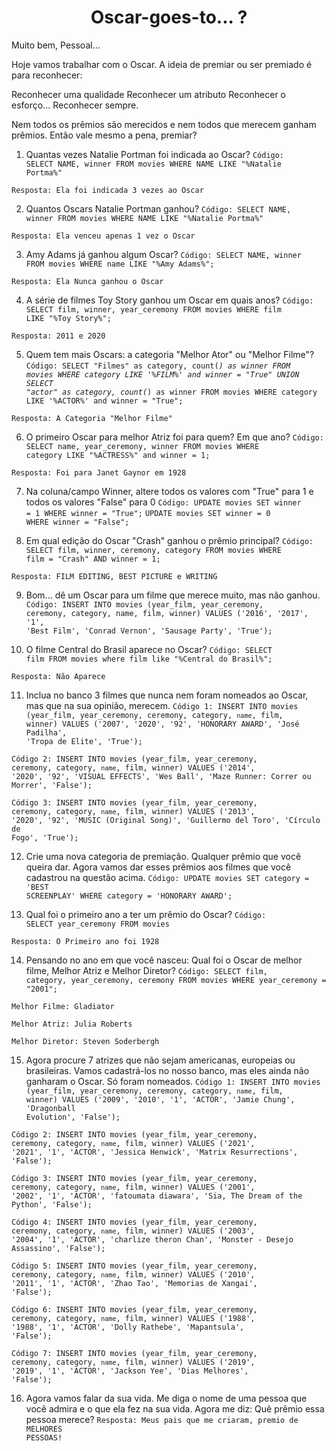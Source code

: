 <h1 align="center">Oscar-goes-to... ?</h1>
Muito bem, Pessoal...

Hoje vamos trabalhar com o Oscar. A ideia de premiar ou ser premiado é para reconhecer:

Reconhecer uma qualidade
Reconhecer um atributo
Reconhecer o esforço...
Reconhecer sempre.

Nem todos os prêmios são merecidos e nem todos que merecem ganham prêmios. Então vale mesmo a pena, premiar?

1) Quantas vezes Natalie Portman foi indicada ao Oscar?
<code>Código: SELECT NAME, winner FROM movies WHERE NAME LIKE "%Natalie Portma%"</code>

<code>Resposta: Ela foi indicada 3 vezes ao Oscar</code>


2) Quantos Oscars Natalie Portman ganhou?
<code>Código: SELECT NAME, winner FROM movies WHERE NAME LIKE "%Natalie Portma%"</code>

<code>Resposta: Ela venceu apenas 1 vez o Oscar</code>


3) Amy Adams já ganhou algum Oscar?
<code>Código: SELECT NAME, winner FROM movies WHERE name LIKE "%Amy Adams%";</code>

<code>Resposta: Ela Nunca ganhou o Oscar</code>


4) A série de filmes Toy Story ganhou um Oscar em quais anos?
<code>Código: SELECT film, winner, year_ceremony FROM movies WHERE film LIKE "%Toy Story%";</code>

<code>Resposta: 2011 e 2020</code>


5) Quem tem mais Oscars: a categoria "Melhor Ator" ou "Melhor Filme"?
<code>Código: SELECT "Filmes" as category, count(*) as winner FROM movies WHERE category LIKE '%FILM%' and winner = "True" UNION SELECT "actor" as category, count(*) as winner FROM movies WHERE category LIKE '%ACTOR%' and winner = "True";</code>

<code>Resposta: A Categoria "Melhor Filme"</code>


6) O primeiro Oscar para melhor Atriz foi para quem? Em que ano?
<code>Código: SELECT name, year_ceremony, winner FROM movies WHERE category LIKE "%ACTRESS%" and winner = 1;</code>

<code>Resposta: Foi para Janet Gaynor em 1928</code>


7) Na coluna/campo Winner, altere todos os valores com "True" para 1 e todos os valores "False" para 0
<code>Código: UPDATE movies SET winner = 1 WHERE winner = "True";</code>
<code>UPDATE movies SET winner = 0 WHERE winner = "False";</code>


8) Em qual edição do Oscar "Crash" ganhou o prêmio principal?
<code>Código: SELECT film, winner, ceremony, category FROM movies WHERE film = "Crash" AND winner = 1;</code>

<code>Resposta: FILM EDITING, BEST PICTURE e WRITING</code>


9) Bom... dê um Oscar para um filme que merece muito, mas não ganhou.
<code>Código: INSERT INTO movies (year_film, year_ceremony, ceremony, category, name, film, winner) VALUES ('2016', '2017', '1', 'Best Film', 'Conrad Vernon', 'Sausage Party', 'True');</code>


10) O filme Central do Brasil aparece no Oscar?
<code>Código: SELECT film FROM movies where film like "%Central do Brasil%";</code>

<code>Resposta: Não Aparece</code>


11) Inclua no banco 3 filmes que nunca nem foram nomeados ao Oscar, mas que na sua opinião, merecem.
<code>Código 1: INSERT INTO movies (year_film, year_ceremony, ceremony, category, `name`, film, winner) VALUES ('2007', '2020', '92', 'HONORARY AWARD', 'José Padilha', 'Tropa de Elite', 'True');</code>

<code>Código 2: INSERT INTO movies (year_film, year_ceremony, ceremony, category, `name`, film, winner) VALUES ('2014', '2020', '92', 'VISUAL EFFECTS', 'Wes Ball', 'Maze Runner: Correr ou Morrer', 'False');</code>

<code>Código 3: INSERT INTO movies (year_film, year_ceremony, ceremony, category, `name`, film, winner) VALUES ('2013', '2020', '92', 'MUSIC (Original Song)', 'Guillermo del Toro', 'Círculo de Fogo', 'True');</code>


12) Crie uma nova categoria de premiação. Qualquer prêmio que você queira dar. Agora vamos dar esses prêmios aos filmes que você cadastrou na questão acima.
<code>Código: UPDATE movies SET category = 'BEST SCREENPLAY' WHERE category = 'HONORARY AWARD';</code>


13) Qual foi o primeiro ano a ter um prêmio do Oscar?
<code>Código: SELECT year_ceremony FROM movies</code>

<code>Resposta: O Primeiro ano foi 1928</code>


14) Pensando no ano em que você nasceu: Qual foi o Oscar de melhor filme, Melhor Atriz e Melhor Diretor?
<code>Código: SELECT film, category, year_ceremony, ceremony FROM movies WHERE year_ceremony = "2001";</code>

<code>Melhor Filme: Gladiator</code>

<code>Melhor Atriz: Julia Roberts</code>

<code>Melhor Diretor: Steven Soderbergh</code>


15) Agora procure 7 atrizes que não sejam americanas, europeias ou brasileiras. Vamos cadastrá-los no nosso banco, mas eles ainda não ganharam o Oscar. Só foram nomeados.
<code>Código 1: INSERT INTO movies (year_film, year_ceremony, ceremony, category, `name`, film, winner) VALUES ('2009', '2010', '1', 'ACTOR', 'Jamie Chung', 'Dragonball Evolution', 'False');</code>

<code>Código 2: INSERT INTO movies (year_film, year_ceremony, ceremony, category, `name`, film, winner) VALUES ('2021', '2021', '1', 'ACTOR', 'Jessica Henwick', 'Matrix Resurrections', 'False');</code>

<code>Código 3: INSERT INTO movies (year_film, year_ceremony, ceremony, category, `name`, film, winner) VALUES ('2001', '2002', '1', 'ACTOR', 'fatoumata diawara', 'Sia, The Dream of the Python', 'False');</code>

<code>Código 4: INSERT INTO movies (year_film, year_ceremony, ceremony, category, `name`, film, winner) VALUES ('2003', '2004', '1', 'ACTOR', 'charlize theron Chan', 'Monster - Desejo Assassino', 'False');</code>

<code>Código 5: INSERT INTO movies (year_film, year_ceremony, ceremony, category, `name`, film, winner) VALUES ('2010', '2011', '1', 'ACTOR', 'Zhao Tao', 'Memorias de Xangai', 'False');</code>

<code>Código 6: INSERT INTO movies (year_film, year_ceremony, ceremony, category, `name`, film, winner) VALUES ('1988', '1988', '1', 'ACTOR', 'Dolly Rathebe', 'Mapantsula', 'False');</code>

<code>Código 7: INSERT INTO movies (year_film, year_ceremony, ceremony, category, `name`, film, winner) VALUES ('2019', '2019', '1', 'ACTOR', 'Jackson Yee', 'Dias Melhores', 'False');</code>


16) Agora vamos falar da sua vida. Me diga o nome de uma pessoa que você admira e o que ela fez na sua vida. Agora me diz: Quê prêmio essa pessoa merece?
<code>Resposta: Meus pais que me criaram, premio de MELHORES PESSOAS!</code>
